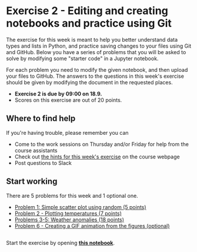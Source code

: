 # Exercise 2 - Editing and creating notebooks and practice using Git

The exercise for this week is meant to help you better understand data types and lists in Python, and practice saving changes to your files using Git and GitHub.
Below you have a series of problems that you will be asked to solve by modifying some "starter code" in a Jupyter notebook.

For each problem you need to modify the given notebook, and then upload your files to GitHub.
The answers to the questions in this week's exercise should be given by modifying the document in the requested places.

- **Exercise 2 is due by 09:00 on 18.9.**
- Scores on this exercise are out of 20 points.

## Where to find help

If you're having trouble, please remember you can

- Come to the work sessions on Thursday and/or Friday for help from the course assistants
- Check out [the hints for this week's exercise](https://geo-python.github.io/site/lessons/L2/exercise-2.html) on the course webpage
- Post questions to Slack

## Start working

There are 5 problems for this week and 1 optional one.

 - [Problem 1: Simple scatter plot using random (5 points)](Exercise-7-problem-1.ipynb)
 - [Problem 2 - Plotting temperatures (7 points)](Exercise-7-problem-2.ipynb)
 - [Problems 3-5: Weather anomalies (18 points)](Exercise-7-problem-3-5.ipynb)
 - [Problem 6 - Creating a GIF animation from the figures (optional)](Exercise-7-problem-6.ipynb)

## 
Start the exercise by opening **[this notebook](Exercise-2.ipynb)**.
